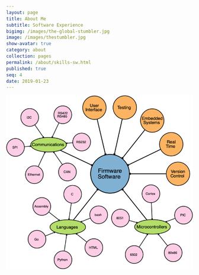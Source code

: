 ```yaml
---
layout: page
title: About Me
subtitle: Software Experience
bigimg: /images/the-global-stumbler.jpg
image: /images/thestumbler.jpg
show-avatar: true
category: about
collection: pages
permalink: /about/skills-sw.html
published: true
seq: 4
date: 2019-01-23
---
```



![Software Design Experience](/images/about/skills-sw.png)

